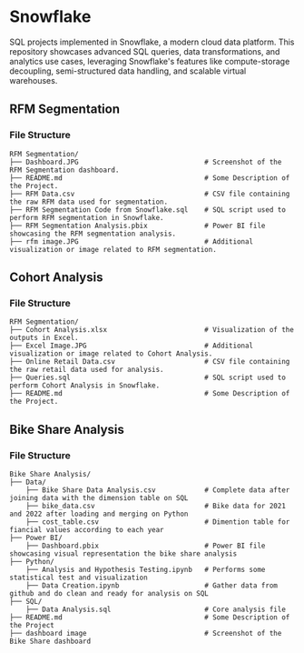 # Snowflake
SQL projects implemented in Snowflake, a modern cloud data platform. This repository showcases advanced SQL queries, data transformations, and analytics use cases, leveraging Snowflake's features like compute-storage decoupling, semi-structured data handling, and scalable virtual warehouses.

## RFM Segmentation

### File Structure

```plaintext
RFM Segmentation/
├── Dashboard.JPG                               # Screenshot of the RFM Segmentation dashboard.
├── README.md                                   # Some Description of the Project.                               
├── RFM Data.csv                                # CSV file containing the raw RFM data used for segmentation.
├── RFM Segmentation Code from Snowflake.sql    # SQL script used to perform RFM segmentation in Snowflake.
├── RFM Segmentation Analysis.pbix              # Power BI file showcasing the RFM segmentation analysis.
├── rfm image.JPG                               # Additional visualization or image related to RFM segmentation.
```

## Cohort Analysis

### File Structure

```plaintext
RFM Segmentation/
├── Cohort Analysis.xlsx                        # Visualization of the outputs in Excel.
├── Excel Image.JPG                             # Additional visualization or image related to Cohort Analysis.                               
├── Online Retail Data.csv                      # CSV file containing the raw retail data used for analysis.
├── Queries.sql                                 # SQL script used to perform Cohort Analysis in Snowflake.
├── README.md                                   # Some Description of the Project.
```

## Bike Share Analysis

### File Structure

```plaintext
Bike Share Analysis/
├── Data/
    ├── Bike Share Data Analysis.csv            # Complete data after joining data with the dimension table on SQL
    ├── bike_data.csv                           # Bike data for 2021 and 2022 after loading and merging on Python
    ├── cost_table.csv                          # Dimention table for fiancial values according to each year           
├── Power BI/
    ├── Dashboard.pbix                          # Power BI file showcasing visual representation the bike share analysis                                   
├── Python/
    ├── Analysis and Hypothesis Testing.ipynb   # Performs some statistical test and visualization
    ├── Data Creation.ipynb                     # Gather data from github and do clean and ready for analysis on SQL
├── SQL/
    ├── Data Analysis.sql                       # Core analysis file          
├── README.md                                   # Some Description of the Project
├── dashboard image                             # Screenshot of the Bike Share dashboard  
```
